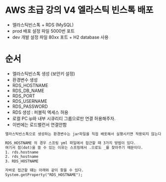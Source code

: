 # AWS 초급 강의 V4 엘라스틱 빈스톡 배포
- 엘라스틱빈스톡 + RDS (MySQL)
- prod 배포 설정 파일 5000번 포트
- dev 개발 설정 파일 80xx 포트 + H2 database 사용

# 순서
- 엘라스틱빈스톡 생성 (보안키 설정)
- 환경변수 생성
- RDS_HOSTNAME
- RDS_DB_NAME
- RDS_PORT
- RDS_USERNAME
- RDS_PASSWORD
- RDS 생성 : 퍼블릭 엑세스 허용
- 로컬 PC ip와 내부 시큐리티 그룹으로만 연결 허용해주자.
- 이번에는 로드밸런서 연결안함

```txt
엘라스틱빈스톡으로 생성하는 환경변수는 jar파일을 직접 배포해서 실행시키면 적용되지 않는다. 무조건 엘라스틱 빈스톡으로 정상적인 배포를 할 때만 환경변수가 작동한다.

RDS_HOSTNAME 의 경우 스프링 yml 파일에서 접근할 때 3가지 방법이 있다.
여기서 점(dot)을 쓸 수 있는 이유는 스프링에서 .으로도 _를 찾아주기 때문이다.
1. rds.hostname
2. rds_hostname
3. RDS_HOSTNAME

자바로 접근할 떄는 아래와 같이 찾을 수 있다.
System.getProperty("RDS_HOSTNAME");
```